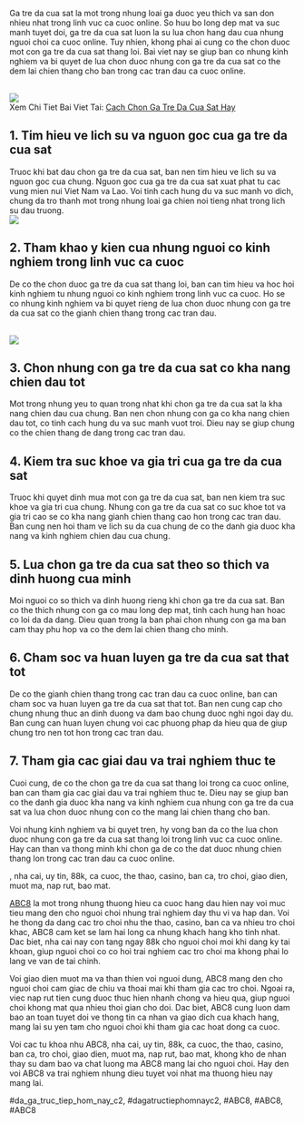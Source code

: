 <p>Ga tre da cua sat la mot trong nhung loai ga duoc yeu thich va san don nhieu nhat trong linh vuc ca cuoc online. So huu bo long dep mat va suc manh tuyet doi, ga tre da cua sat luon la su lua chon hang dau cua nhung nguoi choi ca cuoc online. Tuy nhien, khong phai ai cung co the chon duoc mot con ga tre da cua sat thang loi. Bai viet nay se giup ban co nhung kinh nghiem va bi quyet de lua chon duoc nhung con ga tre da cua sat co the dem lai chien thang cho ban trong cac tran dau ca cuoc online.</p><br><img src="https://abc81.net/wp-content/uploads/2025/04/Tai-sao-nen-chon-ga-tre-da-cua-sat-dung-chuan.png"></br>
Xem Chi Tiet Bai Viet Tai: <a href="https://abc81.net/cach-chon-ga-tre-da-cua-sat-hay/">Cach Chon Ga Tre Da Cua Sat Hay</a><h2>1. Tim hieu ve lich su va nguon goc cua ga tre da cua sat</h2><p>Truoc khi bat dau chon ga tre da cua sat, ban nen tim hieu ve lich su va nguon goc cua chung. Nguon goc cua ga tre da cua sat xuat phat tu cac vung mien nui Viet Nam va Lao. Voi tinh cach hung du va suc manh vo dich, chung da tro thanh mot trong nhung loai ga chien noi tieng nhat trong lich su dau truong.<br><img src="https://abc81.net/wp-content/uploads/2025/04/Tai-sao-nen-chon-ga-tre-da-cua-sat-dung-chuan.png"></br><h2>2. Tham khao y kien cua nhung nguoi co kinh nghiem trong linh vuc ca cuoc</h2><p>De co the chon duoc ga tre da cua sat thang loi, ban can tim hieu va hoc hoi kinh nghiem tu nhung nguoi co kinh nghiem trong linh vuc ca cuoc. Ho se co nhung kinh nghiem va bi quyet rieng de lua chon duoc nhung con ga tre da cua sat co the gianh chien thang trong cac tran dau.</p><br><img src="https://abc81.net/wp-content/uploads/2025/04/Cach-chon-ga-tre-da-cua-sat-hay-theo-hinh-dang-ben-ngoai.png"></br><h2>3. Chon nhung con ga tre da cua sat co kha nang chien dau tot</h2><p>Mot trong nhung yeu to quan trong nhat khi chon ga tre da cua sat la kha nang chien dau cua chung. Ban nen chon nhung con ga co kha nang chien dau tot, co tinh cach hung du va suc manh vuot troi. Dieu nay se giup chung co the chien thang de dang trong cac tran dau.<h2>4. Kiem tra suc khoe va gia tri cua ga tre da cua sat</h2><p>Truoc khi quyet dinh mua mot con ga tre da cua sat, ban nen kiem tra suc khoe va gia tri cua chung. Nhung con ga tre da cua sat co suc khoe tot va gia tri cao se co kha nang gianh chien thang cao hon trong cac tran dau. Ban cung nen hoi tham ve lich su da cua chung de co the danh gia duoc kha nang va kinh nghiem chien dau cua chung.</p><h2>5. Lua chon ga tre da cua sat theo so thich va dinh huong cua minh</h2><p>Moi nguoi co so thich va dinh huong rieng khi chon ga tre da cua sat. Ban co the thich nhung con ga co mau long dep mat, tinh cach hung han hoac co loi da da dang. Dieu quan trong la ban phai chon nhung con ga ma ban cam thay phu hop va co the dem lai chien thang cho minh.<h2>6. Cham soc va huan luyen ga tre da cua sat that tot</h2><p>De co the gianh chien thang trong cac tran dau ca cuoc online, ban can cham soc va huan luyen ga tre da cua sat that tot. Ban nen cung cap cho chung nhung thuc an dinh duong va dam bao chung duoc nghi ngoi day du. Ban cung can huan luyen chung voi cac phuong phap da hieu qua de giup chung tro nen tot hon trong cac tran dau.</p><h2>7. Tham gia cac giai dau va trai nghiem thuc te</h2><p>Cuoi cung, de co the chon ga tre da cua sat thang loi trong ca cuoc online, ban can tham gia cac giai dau va trai nghiem thuc te. Dieu nay se giup ban co the danh gia duoc kha nang va kinh nghiem cua nhung con ga tre da cua sat va lua chon duoc nhung con co the mang lai chien thang cho ban.</p><p>Voi nhung kinh nghiem va bi quyet tren, hy vong ban da co the lua chon duoc nhung con ga tre da cua sat thang loi trong linh vuc ca cuoc online. Hay can than va thong minh khi chon ga de co the dat duoc nhung chien thang lon trong cac tran dau ca cuoc online.</p><p>, nha cai, uy tin, 88k, ca cuoc, the thao, casino, ban ca, tro choi, giao dien, muot ma, nap rut, bao mat.

<a href="https://abc81.net/">ABC8</a> la mot trong nhung thuong hieu ca cuoc hang dau hien nay voi muc tieu mang den cho nguoi choi nhung trai nghiem day thu vi va hap dan. Voi he thong da dang cac tro choi nhu the thao, casino, ban ca va nhieu tro choi khac, ABC8 cam ket se lam hai long ca nhung khach hang kho tinh nhat. Dac biet, nha cai nay con tang ngay 88k cho nguoi choi moi khi dang ky tai khoan, giup nguoi choi co co hoi trai nghiem cac tro choi ma khong phai lo lang ve van de tai chinh.

Voi giao dien muot ma va than thien voi nguoi dung, ABC8 mang den cho nguoi choi cam giac de chiu va thoai mai khi tham gia cac tro choi. Ngoai ra, viec nap rut tien cung duoc thuc hien nhanh chong va hieu qua, giup nguoi choi khong mat qua nhieu thoi gian cho doi. Dac biet, ABC8 cung luon dam bao an toan tuyet doi ve thong tin ca nhan va giao dich cua khach hang, mang lai su yen tam cho nguoi choi khi tham gia cac hoat dong ca cuoc.

Voi cac tu khoa nhu ABC8, nha cai, uy tin, 88k, ca cuoc, the thao, casino, ban ca, tro choi, giao dien, muot ma, nap rut, bao mat, khong kho de nhan thay su dam bao va chat luong ma ABC8 mang lai cho nguoi choi. Hay den voi ABC8 va trai nghiem nhung dieu tuyet voi nhat ma thuong hieu nay mang lai.</p>
#da_ga_truc_tiep_hom_nay_c2, #dagatructiephomnayc2, #ABC8, #ABC8, #ABC8
